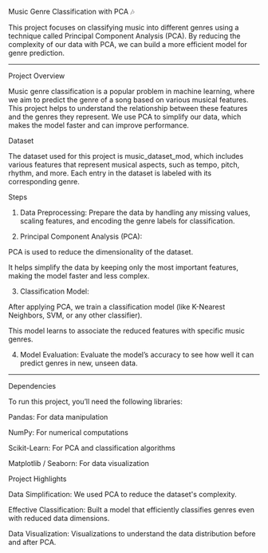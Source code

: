 Music Genre Classification with PCA 🎶

This project focuses on classifying music into different genres using a technique called Principal Component Analysis (PCA). By reducing the complexity of our data with PCA, we can build a more efficient model for genre prediction.


---

Project Overview

Music genre classification is a popular problem in machine learning, where we aim to predict the genre of a song based on various musical features. This project helps to understand the relationship between these features and the genres they represent. We use PCA to simplify our data, which makes the model faster and can improve performance.

Dataset

The dataset used for this project is music_dataset_mod, which includes various features that represent musical aspects, such as tempo, pitch, rhythm, and more. Each entry in the dataset is labeled with its corresponding genre.

Steps

1. Data Preprocessing: Prepare the data by handling any missing values, scaling features, and encoding the genre labels for classification.


2. Principal Component Analysis (PCA):

PCA is used to reduce the dimensionality of the dataset.

It helps simplify the data by keeping only the most important features, making the model faster and less complex.



3. Classification Model:

After applying PCA, we train a classification model (like K-Nearest Neighbors, SVM, or any other classifier).

This model learns to associate the reduced features with specific music genres.



4. Model Evaluation: Evaluate the model’s accuracy to see how well it can predict genres in new, unseen data.




---

Dependencies

To run this project, you’ll need the following libraries:

Pandas: For data manipulation

NumPy: For numerical computations

Scikit-Learn: For PCA and classification algorithms

Matplotlib / Seaborn: For data visualization


Project Highlights

Data Simplification: We used PCA to reduce the dataset's complexity.

Effective Classification: Built a model that efficiently classifies genres even with reduced data dimensions.

Data Visualization: Visualizations to understand the data distribution before and after PCA.





